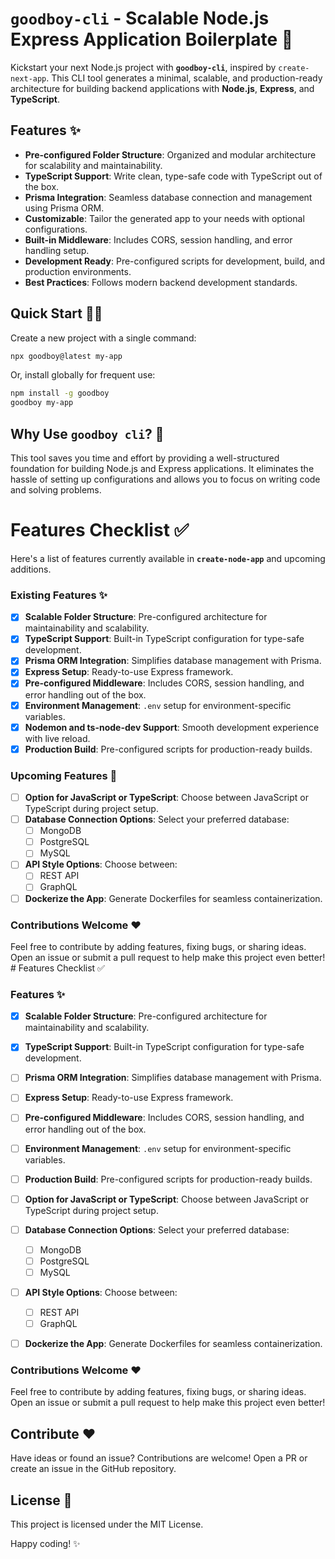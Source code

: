 # `goodboy-cli` - Scalable Node.js Express Application Boilerplate 🚀

Kickstart your next Node.js project with **`goodboy-cli`**, inspired by `create-next-app`. This CLI tool generates a minimal, scalable, and production-ready architecture for building backend applications with **Node.js**, **Express**, and **TypeScript**.

## Features ✨

- **Pre-configured Folder Structure**: Organized and modular architecture for scalability and maintainability.
- **TypeScript Support**: Write clean, type-safe code with TypeScript out of the box.
- **Prisma Integration**: Seamless database connection and management using Prisma ORM.
- **Customizable**: Tailor the generated app to your needs with optional configurations.
- **Built-in Middleware**: Includes CORS, session handling, and error handling setup.
- **Development Ready**: Pre-configured scripts for development, build, and production environments.
- **Best Practices**: Follows modern backend development standards.

## Quick Start 🏃‍♂️

Create a new project with a single command:  
```bash
npx goodboy@latest my-app
```

Or, install globally for frequent use:  
```bash
npm install -g goodboy
goodboy my-app
```

## Why Use `goodboy cli`? 🤔

This tool saves you time and effort by providing a well-structured foundation for building Node.js and Express applications. It eliminates the hassle of setting up configurations and allows you to focus on writing code and solving problems.


# Features Checklist ✅

Here's a list of features currently available in **`create-node-app`** and upcoming additions.  

### Existing Features ✨
- [x] **Scalable Folder Structure**: Pre-configured architecture for maintainability and scalability.  
- [x] **TypeScript Support**: Built-in TypeScript configuration for type-safe development.  
- [x] **Prisma ORM Integration**: Simplifies database management with Prisma.  
- [x] **Express Setup**: Ready-to-use Express framework.  
- [x] **Pre-configured Middleware**: Includes CORS, session handling, and error handling out of the box.  
- [x] **Environment Management**: `.env` setup for environment-specific variables.  
- [x] **Nodemon and ts-node-dev Support**: Smooth development experience with live reload.  
- [x] **Production Build**: Pre-configured scripts for production-ready builds.  

### Upcoming Features 🚀
- [ ] **Option for JavaScript or TypeScript**: Choose between JavaScript or TypeScript during project setup.  
- [ ] **Database Connection Options**: Select your preferred database:  
  - [ ] MongoDB  
  - [ ] PostgreSQL  
  - [ ] MySQL  
- [ ] **API Style Options**: Choose between:  
  - [ ] REST API  
  - [ ] GraphQL  
- [ ] **Dockerize the App**: Generate Dockerfiles for seamless containerization.  

### Contributions Welcome ❤️  
Feel free to contribute by adding features, fixing bugs, or sharing ideas. Open an issue or submit a pull request to help make this project even better!  # Features Checklist ✅


### Features ✨
- [x] **Scalable Folder Structure**: Pre-configured architecture for maintainability and scalability.  
- [x] **TypeScript Support**: Built-in TypeScript configuration for type-safe development.  
- [ ] **Prisma ORM Integration**: Simplifies database management with Prisma.  
- [ ] **Express Setup**: Ready-to-use Express framework.  
- [ ] **Pre-configured Middleware**: Includes CORS, session handling, and error handling out of the box.  
- [ ] **Environment Management**: `.env` setup for environment-specific variables.  
- [ ] **Production Build**: Pre-configured scripts for production-ready builds.  

- [ ] **Option for JavaScript or TypeScript**: Choose between JavaScript or TypeScript during project setup.  
- [ ] **Database Connection Options**: Select your preferred database:  
  - [ ] MongoDB  
  - [ ] PostgreSQL  
  - [ ] MySQL  
- [ ] **API Style Options**: Choose between:  
  - [ ] REST API  
  - [ ] GraphQL  
- [ ] **Dockerize the App**: Generate Dockerfiles for seamless containerization.  

### Contributions Welcome ❤️  
Feel free to contribute by adding features, fixing bugs, or sharing ideas. Open an issue or submit a pull request to help make this project even better!  

## Contribute ❤️

Have ideas or found an issue? Contributions are welcome! Open a PR or create an issue in the GitHub repository.

## License 📜

This project is licensed under the MIT License.

Happy coding! ✨